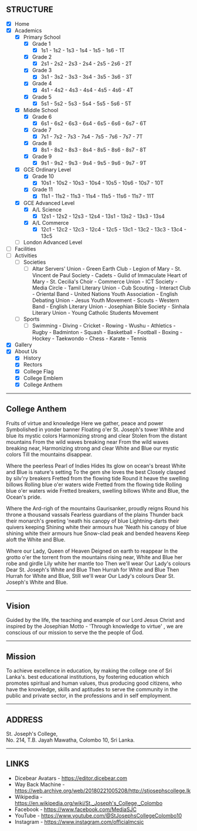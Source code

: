 ## STRUCTURE

- [x] Home
- [x] Academics
    - [x] Primary School
        - [x] Grade 1
            - [x] 1s1 - 1s2 - 1s3 - 1s4 - 1s5 - 1s6 - 1T
        - [x] Grade 2
            - [x] 2s1 - 2s2 - 2s3 - 2s4 - 2s5 - 2s6 - 2T
        - [x] Grade 3
            - [x] 3s1 - 3s2 - 3s3 - 3s4 - 3s5 - 3s6 - 3T
        - [x] Grade 4
            - [x] 4s1 - 4s2 - 4s3 - 4s4 - 4s5 - 4s6 - 4T
        - [x] Grade 5
            - [x] 5s1 - 5s2 - 5s3 - 5s4 - 5s5 - 5s6 - 5T
    - [x] Middle School
        - [x] Grade 6
            - [x] 6s1 - 6s2 - 6s3 - 6s4 - 6s5 - 6s6 - 6s7 - 6T
        - [x] Grade 7
            - [x] 7s1 - 7s2 - 7s3 - 7s4 - 7s5 - 7s6 - 7s7 - 7T
        - [x] Grade 8
            - [x] 8s1 - 8s2 - 8s3 - 8s4 - 8s5 - 8s6 - 8s7 - 8T
        - [x] Grade 9
            - [x] 9s1 - 9s2 - 9s3 - 9s4 - 9s5 - 9s6 - 9s7 - 9T
    - [x] GCE Ordinary Level
        - [x] Grade 10
            - [x] 10s1 - 10s2 - 10s3 - 10s4 - 10s5 - 10s6 - 10s7 - 10T
        - [x] Grade 11
            - [x] 11s1 - 11s2 - 11s3 - 11s4 - 11s5 - 11s6 - 11s7 - 11T
    - [x] GCE Advanced Level
        - [x] A/L Science
            - [x] 12s1 - 12s2 - 12s3 - 12s4 - 13s1 - 13s2 - 13s3 - 13s4
        - [x] A/L Commerce
            - [x] 12c1 - 12c2 - 12c3 - 12c4 - 12c5 - 13c1 - 13c2 - 13c3 - 13c4 - 13c5
    - [ ] London Advanced Level
- [ ] Facilities
- [ ] Activities
    - [ ] Societies
        - [ ] Altar Servers' Union - Green Earth Club - Legion of Mary - St. Vincent de Paul Society - Cadets - Gulid of Immaculate Heart of Mary - St. Cecilia's Choir - Commerce Union - ICT Society - Media Circle - Tamil Literary Union - Cub Scouting - Interact Club - Oriental Band - United Nations Youth Association - English Debating Union - Jesus Youth Movement - Scouts - Western Band - English Literary Union - Josephian Bible Society - Sinhala Literary Union - Young Catholic Students Movement
    - [ ] Sports
        - [ ] Swimming - Diving - Cricket - Rowing - Wushu - Athletics - Rugby - Badminton - Squash - Basketball - Football - Boxing - Hockey - Taekwondo - Chess - Karate - Tennis
- [x] Gallery
- [x] About Us
    - [x] History
    - [x] Rectors
    - [x] College Flag
    - [x] College Emblem
    - [x] College Anthem

<hr>

## College Anthem

Fruits of virtue and knowledge Here we gather, peace and power Symbolished in yonder banner Floating o'er St. Joseph's tower White and blue its mystic colors Harmonizing strong and clear Stolen from the distant mountains From the wild waves breaking near From the wild waves breaking near, Harmonizing strong and clear White and Blue our mystic colors Till the mountains disappear.

Where the peerless Pearl of Indies Hides Its glow on ocean's breast White and Blue is nature's setting To the gem she loves the best Closely clasped by silv'ry breakers Fretted from the flowing tide Round it heave the swelling billows Rolling blue o'er waters wide Fretted from the flowing tide Rolling blue o'er waters wide Fretted breakers, swelling billows White and Blue, the Ocean's pride.

Where the Ard-righ of the mountains Gaurisanker, proudly reigns Round his throne a thousand vassals Fearless guardians of the plains Thunder back their monarch's greeting 'neath his canopy of blue Lightning-darts their quivers keeping Shining white their armours hue 'Neath his canopy of blue shining white their armours hue Snow-clad peak and bended heavens Keep aloft the White and Blue.

Where our Lady, Queen of Heaven Deigned on earth to reappear In the grotto o'er the torrent from the mountains rising near, White and Blue her robe and girdle Lily white her mantle too Then we'll wear Our Lady's colours Dear St. Joseph's White and Blue Then Hurrah for White and Blue Then Hurrah for White and Blue, Still we'll wear Our Lady's colours Dear St. Joseph's White and Blue.

<hr>

## Vision

Guided by the life, the teaching and example of our Lord Jesus Christ and inspired by the Josephian Motto - 'Through knowledge to virtue' , we are conscious of our mission to serve the the people of God.

<hr>

## Mission

To achieve excellence in education, by making the college one of Sri Lanka's. best educational institutions, by fostering education which promotes spiritual and human values, thus producing good citizens, who have the knowledge, skills and aptitudes to serve the community in the public and private sector, in the professions and in self employment.

<hr>

## ADDRESS

St. Joseph's College, <br>
No. 214, T.B. Jayah Mawatha, Colombo 10, Sri Lanka.

<hr>

## LINKS

- Dicebear Avatars - https://editor.dicebear.com
- Way Back Machine - https://web.archive.org/web/20180221005208/http://stjosephscollege.lk
- Wikipedia - https://en.wikipedia.org/wiki/St._Joseph's_College,_Colombo
- Facebook - https://www.facebook.com/MediaSJC
- YouTube - https://www.youtube.com/@StJosephsCollegeColombo10
- Instagram - https://www.instagram.com/officialmcsjc
